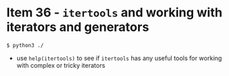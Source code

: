 # Item 36 - `itertools` and working with iterators and generators

```shell
$ python3 ./
```

- use `help(itertools)` to see if `itertools` has any useful tools for working
    with complex or tricky iterators
